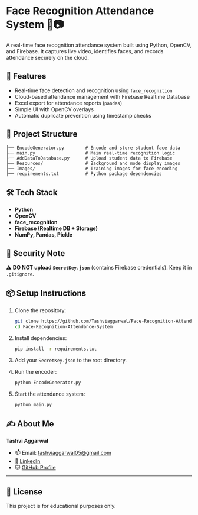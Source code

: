 # Face Recognition Attendance System 🧠📷

A real-time face recognition attendance system built using Python, OpenCV, and Firebase. It captures live video, identifies faces, and records attendance securely on the cloud.

## 🚀 Features

- Real-time face detection and recognition using `face_recognition`
- Cloud-based attendance management with Firebase Realtime Database
- Excel export for attendance reports (`pandas`)
- Simple UI with OpenCV overlays
- Automatic duplicate prevention using timestamp checks

## 📁 Project Structure

```
├── EncodeGenerator.py        # Encode and store student face data
├── main.py                   # Main real-time recognition logic
├── AddDataToDatabase.py      # Upload student data to Firebase
├── Resources/                # Background and mode display images
├── Images/                   # Training images for face encoding
├── requirements.txt          # Python package dependencies
```

## 🛠️ Tech Stack

- **Python**
- **OpenCV**
- **face_recognition**
- **Firebase (Realtime DB + Storage)**
- **NumPy, Pandas, Pickle**

## 🔐 Security Note

⚠️ **DO NOT upload `SecretKey.json`** (contains Firebase credentials). Keep it in `.gitignore`.

## 📦 Setup Instructions

1. Clone the repository:
   ```bash
   git clone https://github.com/Tashviaggarwal/Face-Recognition-Attendance-System.git
   cd Face-Recognition-Attendance-System
   ```

2. Install dependencies:
   ```bash
   pip install -r requirements.txt
   ```

3. Add your `SecretKey.json` to the root directory.

4. Run the encoder:
   ```bash
   python EncodeGenerator.py
   ```

5. Start the attendance system:
   ```bash
   python main.py
   ```

## ✍️ About Me

**Tashvi Aggarwal**  
- 📫 Email: tashviaggarwal05@gmail.com  
- 🔗 [LinkedIn](https://www.linkedin.com/in/tashvi-aggarwal/)  
- 🐱 [GitHub Profile](https://github.com/Tashviaggarwal)  
---

## 📜 License

This project is for educational purposes only.
